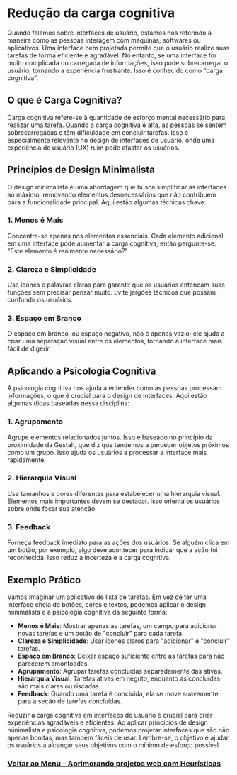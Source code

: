 # Redução da carga cognitiva

Quando falamos sobre interfaces de usuário, estamos nos referindo à maneira como as pessoas interagem com máquinas, softwares ou aplicativos. Uma interface bem projetada permite que o usuário realize suas tarefas de forma eficiente e agradável. No entanto, se uma interface for muito complicada ou carregada de informações, isso pode sobrecarregar o usuário, tornando a experiência frustrante. Isso é conhecido como "carga cognitiva".

## O que é Carga Cognitiva?

Carga cognitiva refere-se à quantidade de esforço mental necessário para realizar uma tarefa. Quando a carga cognitiva é alta, as pessoas se sentem sobrecarregadas e têm dificuldade em concluir tarefas. Isso é especialmente relevante no design de interfaces de usuário, onde uma experiência de usuário (UX) ruim pode afastar os usuários.

## Princípios de Design Minimalista

O design minimalista é uma abordagem que busca simplificar as interfaces ao máximo, removendo elementos desnecessários que não contribuem para a funcionalidade principal. Aqui estão algumas técnicas chave:

### 1. Menos é Mais

Concentre-se apenas nos elementos essenciais. Cada elemento adicional em uma interface pode aumentar a carga cognitiva, então pergunte-se: "Este elemento é realmente necessário?"

### 2. Clareza e Simplicidade

Use ícones e palavras claras para garantir que os usuários entendam suas funções sem precisar pensar muito. Evite jargões técnicos que possam confundir os usuários.

### 3. Espaço em Branco

O espaço em branco, ou espaço negativo, não é apenas vazio; ele ajuda a criar uma separação visual entre os elementos, tornando a interface mais fácil de digerir.

## Aplicando a Psicologia Cognitiva

A psicologia cognitiva nos ajuda a entender como as pessoas processam informações, o que é crucial para o design de interfaces. Aqui estão algumas dicas baseadas nessa disciplina:

### 1. Agrupamento

Agrupe elementos relacionados juntos. Isso é baseado no princípio da proximidade da Gestalt, que diz que tendemos a perceber objetos próximos como um grupo. Isso ajuda os usuários a processar a interface mais rapidamente.

### 2. Hierarquia Visual

Use tamanhos e cores diferentes para estabelecer uma hierarquia visual. Elementos mais importantes devem se destacar. Isso orienta os usuários sobre onde focar sua atenção.

### 3. Feedback

Forneça feedback imediato para as ações dos usuários. Se alguém clica em um botão, por exemplo, algo deve acontecer para indicar que a ação foi reconhecida. Isso reduz a incerteza e a carga cognitiva.

## Exemplo Prático

Vamos imaginar um aplicativo de lista de tarefas. Em vez de ter uma interface cheia de botões, cores e textos, podemos aplicar o design minimalista e a psicologia cognitiva da seguinte forma:

- **Menos é Mais**: Mostrar apenas as tarefas, um campo para adicionar novas tarefas e um botão de "concluir" para cada tarefa.
- **Clareza e Simplicidade**: Usar ícones claros para "adicionar" e "concluir" tarefas.
- **Espaço em Branco**: Deixar espaço suficiente entre as tarefas para não parecerem amontoadas.
- **Agrupamento**: Agrupar tarefas concluídas separadamente das ativas.
- **Hierarquia Visual**: Tarefas ativas em negrito, enquanto as concluídas são mais claras ou riscadas.
- **Feedback**: Quando uma tarefa é concluída, ela se move suavemente para a seção de tarefas concluídas.

Reduzir a carga cognitiva em interfaces de usuário é crucial para criar experiências agradáveis e eficientes. Ao aplicar princípios de design minimalista e psicologia cognitiva, podemos projetar interfaces que são não apenas bonitas, mas também fáceis de usar. Lembre-se, o objetivo é ajudar os usuários a alcançar seus objetivos com o mínimo de esforço possível.

### [Voltar ao Menu - Aprimorando projetos web com Heurísticas](../menu.md)
